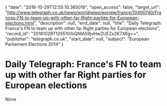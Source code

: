 {
  "date": "2018-10-29T12:55:10.365016", 
  "open_access": false, 
  "target_url": "http://www.telegraph.co.uk/news/worldnews/europe/france/10400740/Frances-FN-to-team-up-with-other-far-Right-parties-for-European-elections.html", 
  "description": null, 
  "end_date": null, 
  "title": "Daily Telegraph: France's FN to team up with other far Right parties for European elections", 
  "record_id": "20181029T125510/bQNlA59jvHw2UEZx2K7X6g==", 
  "publisher": "telegraph.co.uk", 
  "start_date": null, 
  "subject": "European Parliament Elections 2014"
}

# Daily Telegraph: France's FN to team up with other far Right parties for European elections

None